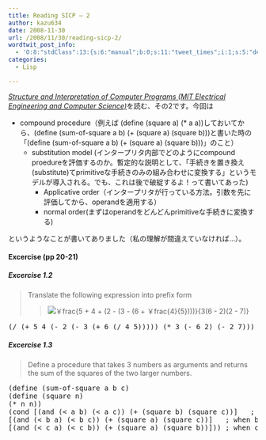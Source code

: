 ```yaml
---
title: Reading SICP – 2
author: kazu634
date: 2008-11-30
url: /2008/11/30/reading-sicp-2/
wordtwit_post_info:
  - 'O:8:"stdClass":13:{s:6:"manual";b:0;s:11:"tweet_times";i:1;s:5:"delay";i:0;s:7:"enabled";i:1;s:10:"separation";s:2:"60";s:7:"version";s:3:"3.7";s:14:"tweet_template";b:0;s:6:"status";i:2;s:6:"result";a:0:{}s:13:"tweet_counter";i:2;s:13:"tweet_log_ids";a:1:{i:0;i:4409;}s:9:"hash_tags";a:0:{}s:8:"accounts";a:1:{i:0;s:7:"kazu634";}}'
categories:
  - Lisp

---
```

<div class="section">
<p>
<i><a href="http://d.hatena.ne.jp/asin/0262510871" onclick="__gaTracker('send', 'event', 'outbound-article', 'http://d.hatena.ne.jp/asin/0262510871', 'Structure and Interpretation of Computer Programs (MIT Electrical Engineering and Computer Science)');">Structure and Interpretation of Computer Programs (MIT Electrical Engineering and Computer Science)</a></i>を読む、その2です。今回は
</p>
  
<ul>
<li>
      compound procedure（例えば (define (square a) (* a a))しておいてから、(define (sum-of-square a b) (+ (square a) (square b)))と書いた時の「(define (sum-of-square a b) (+ (square a) (square b)))」のこと） <ul>
<li>
          substitution model (インタープリタ内部でどのようにcompound proedureを評価するのか。暫定的な説明として、「手続きを置き換え(substitute)てprimitiveな手続きのみの組み合わせに変換する」というモデルが導入される。でも、これは後で破綻するよ！って書いてあった) <ul>
<li>
              Applicative order（インタープリタが行っている方法。引数を先に評価してから、operandを適用する）
</li>
<li>
              normal order(まずはoperandをどんどんprimitiveな手続きに変換する)
</li>
</ul>
</li>
</ul>
</li>
</ul>
  
<p>
    というようなことが書いてありました（私の理解が間違えていなければ…）。
</p>
  
<h4>
    Excercise (pp 20-21)
</h4>
  
<h5>
    Excercise 1.2
</h5>
  
<blockquote>
<p>
      Translate the following expression into prefix form
</p>
    
<blockquote>
<p>
<img src="http://d.hatena.ne.jp/cgi-bin/mimetex.cgi?\frac{5~+~4~+~&#40;2~-~&#40;3~-~&#40;6~+~\frac{4}{5}&#41;&#41;&#41;}{3&#40;6~-~2&#41;&#40;2~-~7&#41;}" class="tex" alt="￥frac{5 + 4 + &#40;2 - &#40;3 - &#40;6 + ￥frac{4}{5}&#41;&#41;&#41;}{3&#40;6 - 2&#41;&#40;2 - 7&#41;}" />
</p>
</blockquote>
</blockquote>
  
<pre class="syntax-highlight">
<span class="synSpecial">(</span><span class="synStatement">/</span> <span class="synSpecial">(</span><span class="synStatement">+</span> <span class="synConstant">5</span> <span class="synConstant">4</span> <span class="synSpecial">(</span><span class="synStatement">-</span> <span class="synConstant">2</span> <span class="synSpecial">(</span><span class="synStatement">-</span> <span class="synConstant">3</span> <span class="synSpecial">(</span><span class="synStatement">+</span> <span class="synConstant">6</span> <span class="synSpecial">(</span><span class="synStatement">/</span> <span class="synConstant">4</span> <span class="synConstant">5</span><span class="synSpecial">)))))</span> <span class="synSpecial">(</span><span class="synStatement">*</span> <span class="synConstant">3</span> <span class="synSpecial">(</span><span class="synStatement">-</span> <span class="synConstant">6</span> <span class="synConstant">2</span><span class="synSpecial">)</span> <span class="synSpecial">(</span><span class="synStatement">-</span> <span class="synConstant">2</span> <span class="synConstant">7</span><span class="synSpecial">)))</span>
</pre>
  
<h5>
    Excercise 1.3
</h5>
  
<blockquote>
<p>
      Define a procedure that takes 3 numbers as arguments and returns the sum of the squares of the two larger numbers.
</p>
</blockquote>
  
<pre class="syntax-highlight">
<span class="synSpecial">(</span>define <span class="synSpecial">(</span>sum-of-square a b c<span class="synSpecial">)</span>
<span class="synSpecial">(</span>define <span class="synSpecial">(</span>square n<span class="synSpecial">)</span>
<span class="synSpecial">(</span><span class="synStatement">*</span> n n<span class="synSpecial">))</span>
<span class="synSpecial">(</span><span class="synStatement">cond</span> [<span class="synSpecial">(</span><span class="synStatement">and</span> <span class="synSpecial">(</span><span class="synStatement">&#60;</span> a b<span class="synSpecial">)</span> <span class="synSpecial">(</span><span class="synStatement">&#60;</span> a c<span class="synSpecial">))</span> <span class="synSpecial">(</span><span class="synStatement">+</span> <span class="synSpecial">(</span>square b<span class="synSpecial">)</span> <span class="synSpecial">(</span>square c<span class="synSpecial">))</span>]   <span class="synComment">; when a is the smallest</span>
[<span class="synSpecial">(</span><span class="synStatement">and</span> <span class="synSpecial">(</span><span class="synStatement">&#60;</span> b a<span class="synSpecial">)</span> <span class="synSpecial">(</span><span class="synStatement">&#60;</span> b c<span class="synSpecial">))</span> <span class="synSpecial">(</span><span class="synStatement">+</span> <span class="synSpecial">(</span>square a<span class="synSpecial">)</span> <span class="synSpecial">(</span>square c<span class="synSpecial">))</span>]   <span class="synComment">; when b is the smallest</span>
[<span class="synSpecial">(</span><span class="synStatement">and</span> <span class="synSpecial">(</span><span class="synStatement">&#60;</span> c a<span class="synSpecial">)</span> <span class="synSpecial">(</span><span class="synStatement">&#60;</span> c b<span class="synSpecial">))</span> <span class="synSpecial">(</span><span class="synStatement">+</span> <span class="synSpecial">(</span>square a<span class="synSpecial">)</span> <span class="synSpecial">(</span>square b<span class="synSpecial">))</span>]<span class="synSpecial">))</span> <span class="synComment">; when c is the smallest</span>
</pre>
</div>